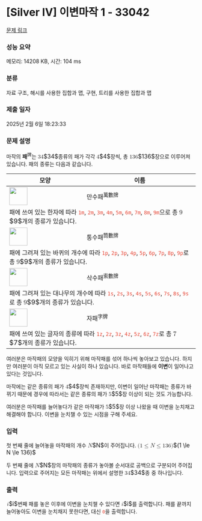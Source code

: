 # [Silver IV] 이변마작 1 - 33042 

[문제 링크](https://www.acmicpc.net/problem/33042) 

### 성능 요약

메모리: 14208 KB, 시간: 104 ms

### 분류

자료 구조, 해시를 사용한 집합과 맵, 구현, 트리를 사용한 집합과 맵

### 제출 일자

2025년 2월 6일 18:23:33

### 문제 설명

<p>마작의 <strong>패</strong><sup>牌</sup>는 <mjx-container class="MathJax" jax="CHTML" style="font-size: 109%; position: relative;"><mjx-math class="MJX-TEX" aria-hidden="true"><mjx-mn class="mjx-n"><mjx-c class="mjx-c33"></mjx-c><mjx-c class="mjx-c34"></mjx-c></mjx-mn></mjx-math><mjx-assistive-mml unselectable="on" display="inline"><math xmlns="http://www.w3.org/1998/Math/MathML"><mn>34</mn></math></mjx-assistive-mml><span aria-hidden="true" class="no-mathjax mjx-copytext">$34$</span></mjx-container>종류의 패가 각각 <mjx-container class="MathJax" jax="CHTML" style="font-size: 109%; position: relative;"><mjx-math class="MJX-TEX" aria-hidden="true"><mjx-mn class="mjx-n"><mjx-c class="mjx-c34"></mjx-c></mjx-mn></mjx-math><mjx-assistive-mml unselectable="on" display="inline"><math xmlns="http://www.w3.org/1998/Math/MathML"><mn>4</mn></math></mjx-assistive-mml><span aria-hidden="true" class="no-mathjax mjx-copytext">$4$</span></mjx-container>장씩, 총 <mjx-container class="MathJax" jax="CHTML" style="font-size: 109%; position: relative;"><mjx-math class="MJX-TEX" aria-hidden="true"><mjx-mn class="mjx-n"><mjx-c class="mjx-c31"></mjx-c><mjx-c class="mjx-c33"></mjx-c><mjx-c class="mjx-c36"></mjx-c></mjx-mn></mjx-math><mjx-assistive-mml unselectable="on" display="inline"><math xmlns="http://www.w3.org/1998/Math/MathML"><mn>136</mn></math></mjx-assistive-mml><span aria-hidden="true" class="no-mathjax mjx-copytext">$136$</span></mjx-container>장으로 이루어져 있습니다. 패의 종류는 다음과 같습니다.</p>

<table class="table table-bordered">
	<thead>
		<tr>
			<th scope="col">모양</th>
			<th scope="col">이름</th>
		</tr>
	</thead>
	<tbody>
		<tr>
			<td><img alt="" src="https://upload.acmicpc.net/8b398835-395f-42b9-b41e-d987003f58c5/-/preview/" style="vertical-align: middle; height: 3em; display: inline-block;" class="no-responsive"></td>
			<td>만수패<sup>萬數牌</sup></td>
		</tr>
		<tr>
			<td colspan="2">패에 쓰여 있는 한자에 따라 <code><span style="color:#e74c3c;">1m</span></code>, <code><span style="color:#e74c3c;">2m</span></code>, <code><span style="color:#e74c3c;">3m</span></code>, <code><span style="color:#e74c3c;">4m</span></code>, <code><span style="color:#e74c3c;">5m</span></code>, <code><span style="color:#e74c3c;">6m</span></code>, <code><span style="color:#e74c3c;">7m</span></code>, <code><span style="color:#e74c3c;">8m</span></code>, <code><span style="color:#e74c3c;">9m</span></code>으로 총 <mjx-container class="MathJax" jax="CHTML" style="font-size: 109%; position: relative;"><mjx-math class="MJX-TEX" aria-hidden="true"><mjx-mn class="mjx-n"><mjx-c class="mjx-c39"></mjx-c></mjx-mn></mjx-math><mjx-assistive-mml unselectable="on" display="inline"><math xmlns="http://www.w3.org/1998/Math/MathML"><mn>9</mn></math></mjx-assistive-mml><span aria-hidden="true" class="no-mathjax mjx-copytext">$9$</span></mjx-container>개의 종류가 있습니다.</td>
		</tr>
		<tr>
			<td><img alt="" src="https://upload.acmicpc.net/2c88822d-aa08-4291-bd78-66d5249a6ad2/-/preview/" style="vertical-align: middle; height: 3em; display: inline-block;" class="no-responsive"></td>
			<td>통수패<sup>筒數牌</sup></td>
		</tr>
		<tr>
			<td colspan="2">패에 그려져 있는 바퀴의 개수에 따라 <code><span style="color:#e74c3c;">1p</span></code>, <code><span style="color:#e74c3c;">2p</span></code>, <code><span style="color:#e74c3c;">3p</span></code>, <code><span style="color:#e74c3c;">4p</span></code>, <code><span style="color:#e74c3c;">5p</span></code>, <code><span style="color:#e74c3c;">6p</span></code>, <code><span style="color:#e74c3c;">7p</span></code>, <code><span style="color:#e74c3c;">8p</span></code>, <code><span style="color:#e74c3c;">9p</span></code>로 총 <mjx-container class="MathJax" jax="CHTML" style="font-size: 109%; position: relative;"><mjx-math class="MJX-TEX" aria-hidden="true"><mjx-mn class="mjx-n"><mjx-c class="mjx-c39"></mjx-c></mjx-mn></mjx-math><mjx-assistive-mml unselectable="on" display="inline"><math xmlns="http://www.w3.org/1998/Math/MathML"><mn>9</mn></math></mjx-assistive-mml><span aria-hidden="true" class="no-mathjax mjx-copytext">$9$</span></mjx-container>개의 종류가 있습니다.</td>
		</tr>
		<tr>
			<td><img alt="" src="https://upload.acmicpc.net/4639715a-cda5-43ec-8468-1b3b935fe1b0/-/preview/" style="vertical-align: middle; height: 3em; display: inline-block;" class="no-responsive"></td>
			<td>삭수패<sup>索數牌</sup></td>
		</tr>
		<tr>
			<td colspan="2">패에 그려져 있는 대나무의 개수에 따라 <code><span style="color:#e74c3c;">1s</span></code>, <code><span style="color:#e74c3c;">2s</span></code>, <code><span style="color:#e74c3c;">3s</span></code>, <code><span style="color:#e74c3c;">4s</span></code>, <code><span style="color:#e74c3c;">5s</span></code>, <code><span style="color:#e74c3c;">6s</span></code>, <code><span style="color:#e74c3c;">7s</span></code>, <code><span style="color:#e74c3c;">8s</span></code>, <code><span style="color:#e74c3c;">9s</span></code>로 총 <mjx-container class="MathJax" jax="CHTML" style="font-size: 109%; position: relative;"><mjx-math class="MJX-TEX" aria-hidden="true"><mjx-mn class="mjx-n"><mjx-c class="mjx-c39"></mjx-c></mjx-mn></mjx-math><mjx-assistive-mml unselectable="on" display="inline"><math xmlns="http://www.w3.org/1998/Math/MathML"><mn>9</mn></math></mjx-assistive-mml><span aria-hidden="true" class="no-mathjax mjx-copytext">$9$</span></mjx-container>개의 종류가 있습니다.</td>
		</tr>
		<tr>
			<td><img alt="" src="https://upload.acmicpc.net/f76768b7-f471-42a5-84ca-72f413db5363/-/preview/" style="vertical-align: middle; height: 3em; display: inline-block;" class="no-responsive"></td>
			<td>자패<sup>字牌</sup></td>
		</tr>
		<tr>
			<td colspan="2">패에 쓰여 있는 글자의 종류에 따라 <code><span style="color:#e74c3c;">1z</span></code>, <code><span style="color:#e74c3c;">2z</span></code>, <code><span style="color:#e74c3c;">3z</span></code>, <code><span style="color:#e74c3c;">4z</span></code>, <code><span style="color:#e74c3c;">5z</span></code>, <code><span style="color:#e74c3c;">6z</span></code>, <code><span style="color:#e74c3c;">7z</span></code>로 총 <mjx-container class="MathJax" jax="CHTML" style="font-size: 109%; position: relative;"><mjx-math class="MJX-TEX" aria-hidden="true"><mjx-mn class="mjx-n"><mjx-c class="mjx-c37"></mjx-c></mjx-mn></mjx-math><mjx-assistive-mml unselectable="on" display="inline"><math xmlns="http://www.w3.org/1998/Math/MathML"><mn>7</mn></math></mjx-assistive-mml><span aria-hidden="true" class="no-mathjax mjx-copytext">$7$</span></mjx-container>개의 종류가 있습니다.</td>
		</tr>
	</tbody>
</table>

<p>여러분은 마작패의 모양을 익히기 위해 마작패를 섞어 하나씩 놓아보고 있습니다. 하지만 여러분이 아직 모르고 있는 사실이 하나 있습니다. 바로 마작패들에 <strong>이변</strong>이 일어나고 있다는 것입니다.</p>

<p>마작에는 같은 종류의 패가 <mjx-container class="MathJax" jax="CHTML" style="font-size: 109%; position: relative;"><mjx-math class="MJX-TEX" aria-hidden="true"><mjx-mn class="mjx-n"><mjx-c class="mjx-c34"></mjx-c></mjx-mn></mjx-math><mjx-assistive-mml unselectable="on" display="inline"><math xmlns="http://www.w3.org/1998/Math/MathML"><mn>4</mn></math></mjx-assistive-mml><span aria-hidden="true" class="no-mathjax mjx-copytext">$4$</span></mjx-container>장씩 존재하지만, 이변이 일어난 마작패는 종류가 바뀌기 때문에 경우에 따라서는 같은 종류의 패가 <mjx-container class="MathJax" jax="CHTML" style="font-size: 109%; position: relative;"><mjx-math class="MJX-TEX" aria-hidden="true"><mjx-mn class="mjx-n"><mjx-c class="mjx-c35"></mjx-c></mjx-mn></mjx-math><mjx-assistive-mml unselectable="on" display="inline"><math xmlns="http://www.w3.org/1998/Math/MathML"><mn>5</mn></math></mjx-assistive-mml><span aria-hidden="true" class="no-mathjax mjx-copytext">$5$</span></mjx-container>장 이상이 되는 것도 가능합니다.</p>

<p>여러분은 마작패를 늘어놓다가 같은 마작패가 <mjx-container class="MathJax" jax="CHTML" style="font-size: 109%; position: relative;"><mjx-math class="MJX-TEX" aria-hidden="true"><mjx-mn class="mjx-n"><mjx-c class="mjx-c35"></mjx-c></mjx-mn></mjx-math><mjx-assistive-mml unselectable="on" display="inline"><math xmlns="http://www.w3.org/1998/Math/MathML"><mn>5</mn></math></mjx-assistive-mml><span aria-hidden="true" class="no-mathjax mjx-copytext">$5$</span></mjx-container>장 이상 나왔을 때 이변을 눈치채고 해결해야 합니다. 이변을 눈치챌 수 있는 시점을 구해 주세요.</p>

### 입력 

 <p>첫 번째 줄에 늘어놓을 마작패의 개수 <mjx-container class="MathJax" jax="CHTML" style="font-size: 109%; position: relative;"><mjx-math class="MJX-TEX" aria-hidden="true"><mjx-mi class="mjx-i"><mjx-c class="mjx-c1D441 TEX-I"></mjx-c></mjx-mi></mjx-math><mjx-assistive-mml unselectable="on" display="inline"><math xmlns="http://www.w3.org/1998/Math/MathML"><mi>N</mi></math></mjx-assistive-mml><span aria-hidden="true" class="no-mathjax mjx-copytext">$N$</span></mjx-container>이 주어집니다. <mjx-container class="MathJax" jax="CHTML" style="font-size: 109%; position: relative;"><mjx-math class="MJX-TEX" aria-hidden="true"><mjx-mo class="mjx-n"><mjx-c class="mjx-c28"></mjx-c></mjx-mo><mjx-mn class="mjx-n"><mjx-c class="mjx-c31"></mjx-c></mjx-mn><mjx-mo class="mjx-n" space="4"><mjx-c class="mjx-c2264"></mjx-c></mjx-mo><mjx-mi class="mjx-i" space="4"><mjx-c class="mjx-c1D441 TEX-I"></mjx-c></mjx-mi><mjx-mo class="mjx-n" space="4"><mjx-c class="mjx-c2264"></mjx-c></mjx-mo><mjx-mn class="mjx-n" space="4"><mjx-c class="mjx-c31"></mjx-c><mjx-c class="mjx-c33"></mjx-c><mjx-c class="mjx-c36"></mjx-c></mjx-mn><mjx-mo class="mjx-n"><mjx-c class="mjx-c29"></mjx-c></mjx-mo></mjx-math><mjx-assistive-mml unselectable="on" display="inline"><math xmlns="http://www.w3.org/1998/Math/MathML"><mo stretchy="false">(</mo><mn>1</mn><mo>≤</mo><mi>N</mi><mo>≤</mo><mn>136</mn><mo stretchy="false">)</mo></math></mjx-assistive-mml><span aria-hidden="true" class="no-mathjax mjx-copytext">$(1 \le N \le 136)$</span> </mjx-container></p>

<p>두 번째 줄에 <mjx-container class="MathJax" jax="CHTML" style="font-size: 109%; position: relative;"><mjx-math class="MJX-TEX" aria-hidden="true"><mjx-mi class="mjx-i"><mjx-c class="mjx-c1D441 TEX-I"></mjx-c></mjx-mi></mjx-math><mjx-assistive-mml unselectable="on" display="inline"><math xmlns="http://www.w3.org/1998/Math/MathML"><mi>N</mi></math></mjx-assistive-mml><span aria-hidden="true" class="no-mathjax mjx-copytext">$N$</span></mjx-container>장의 마작패의 종류가 놓아볼 순서대로 공백으로 구분되어 주어집니다. 입력으로 주어지는 모든 마작패는 위에서 설명한 <mjx-container class="MathJax" jax="CHTML" style="font-size: 109%; position: relative;"><mjx-math class="MJX-TEX" aria-hidden="true"><mjx-mn class="mjx-n"><mjx-c class="mjx-c33"></mjx-c><mjx-c class="mjx-c34"></mjx-c></mjx-mn></mjx-math><mjx-assistive-mml unselectable="on" display="inline"><math xmlns="http://www.w3.org/1998/Math/MathML"><mn>34</mn></math></mjx-assistive-mml><span aria-hidden="true" class="no-mathjax mjx-copytext">$34$</span></mjx-container>종 중 하나입니다.</p>

### 출력 

 <p><mjx-container class="MathJax" jax="CHTML" style="font-size: 109%; position: relative;"> <mjx-math class="MJX-TEX" aria-hidden="true"><mjx-mi class="mjx-i"><mjx-c class="mjx-c1D456 TEX-I"></mjx-c></mjx-mi></mjx-math><mjx-assistive-mml unselectable="on" display="inline"><math xmlns="http://www.w3.org/1998/Math/MathML"><mi>i</mi></math></mjx-assistive-mml><span aria-hidden="true" class="no-mathjax mjx-copytext">$i$</span></mjx-container>번째 패를 놓은 이후에 이변을 눈치챌 수 있다면 <mjx-container class="MathJax" jax="CHTML" style="font-size: 109%; position: relative;"><mjx-math class="MJX-TEX" aria-hidden="true"><mjx-mi class="mjx-i"><mjx-c class="mjx-c1D456 TEX-I"></mjx-c></mjx-mi></mjx-math><mjx-assistive-mml unselectable="on" display="inline"><math xmlns="http://www.w3.org/1998/Math/MathML"><mi>i</mi></math></mjx-assistive-mml><span aria-hidden="true" class="no-mathjax mjx-copytext">$i$</span></mjx-container>를 출력합니다. 패를 끝까지 늘어놓아도 이변을 눈치채지 못한다면, 대신 <code><span style="color:#e74c3c;">0</span></code>을 출력합니다.</p>

